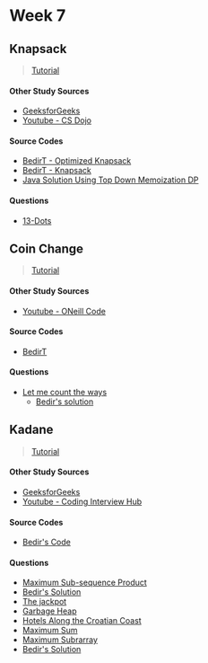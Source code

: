 # Week 7


## Knapsack

> [Tutorial]()

#### Other Study Sources
- [GeeksforGeeks](http://www.geeksforgeeks.org/dynamic-programming-set-10-0-1-knapsack-problem/)
- [Youtube - CS Dojo](https://www.youtube.com/watch?v=xOlhR_2QCXY)

#### Source Codes
- [BedirT - Optimized Knapsack](https://github.com/BedirT/Algorithms_and_DS/blob/master/Algorithms/Dynamic/Optimized%20Knapsack.cpp)
- [BedirT - Knapsack](https://github.com/BedirT/Algorithms_and_DS/blob/master/Algorithms/Dynamic/Knapsack%20Algorithm.cpp)
- [Java Solution Using Top Down Memoization DP](https://github.com/rajat123456/Dynamic-Programming/blob/master/01%20Knapsack/Using%20Top%20Down%20Memoization%20DP.java)

#### Questions
- [13-Dots](https://uva.onlinejudge.org/index.php?option=onlinejudge&page=show_problem&problem=1760)


## Coin Change

> [Tutorial]()

#### Other Study Sources
- [Youtube - ONeill Code](https://www.youtube.com/watch?v=jaNZ83Q3QGc&t=205s)

#### Source Codes
- [BedirT](https://github.com/NAU-ACM/ICPC-Question-Solving/blob/master/BedirT/Chapter%203/UVa%20-%2000357.cpp)

#### Questions
- [Let me count the ways](https://uva.onlinejudge.org/index.php?option=onlinejudge&page=show_problem&problem=293)
  - [Bedir's solution](https://github.com/NAU-ACM/ICPC-Question-Solving/blob/master/BedirT/Chapter%203/UVa%20-%20357.cpp)


## Kadane

> [Tutorial](http://bedirtapkan.com/Kadane's-Algorithm/)

#### Other Study Sources
- [GeeksforGeeks](http://www.geeksforgeeks.org/largest-sum-contiguous-subarray/)
- [Youtube - Coding Interview Hub](https://www.youtube.com/watch?v=86CQq3pKSUw)
 
#### Source Codes
- [Bedir's Code](https://github.com/BedirT/Algorithms_and_DS/blob/master/Algorithms/Dynamic/Kadane's%20Algorithm.cpp)

#### Questions
- [Maximum Sub-sequence Product](https://uva.onlinejudge.org/index.php?option=com_onlinejudge&Itemid=8&page=show_problem&category=24&problem=728&mosmsg=Submission+received+with+ID+18120191)
 - [Bedir's Solution](https://github.com/BedirT/Algorithms_and_DS/blob/master/Problems/Curriculum%20Q's/Week%2010/Maximum%20Sub-sequence%20Product.cpp)
- [The jackpot](https://uva.onlinejudge.org/index.php?option=com_onlinejudge&Itemid=8&category=24&page=show_problem&problem=1625)
- [Garbage Heap](https://uva.onlinejudge.org/index.php?option=com_onlinejudge&Itemid=8&category=24&page=show_problem&problem=1696)
- [Hotels Along the Croatian Coast](http://www.spoj.com/problems/HOTELS/)
- [Maximum Sum](http://acm.timus.ru/problem.aspx?space=1&num=1146)
- [Maximum Subrarray](https://www.hackerrank.com/challenges/maxsubarray)
 - [Bedir's Solution](https://github.com/BedirT/Algorithms_and_DS/blob/master/Problems/HackerRank/Algorithms/Dynamic%20Programming/Maximum%20Subarray.cpp)
